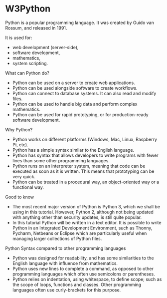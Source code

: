 # W3Python

Python is a popular programming language. It was created by Guido van Rossum, and released in 1991.

It is used for:

 - web development (server-side),
 - software development,
 - mathematics,
 - system scripting.

What can Python do?
 - Python can be used on a server to create web applications.
 - Python can be used alongside software to create workflows.
 - Python can connect to database systems. It can also read and modify files.
 - Python can be used to handle big data and perform complex mathematics.
 - Python can be used for rapid prototyping, or for production-ready software development.

Why Python?
 - Python works on different platforms (Windows, Mac, Linux, Raspberry Pi, etc).
 - Python has a simple syntax similar to the English language.
 - Python has syntax that allows developers to write programs with fewer lines than some other programming languages.
 - Python runs on an interpreter system, meaning that code can be executed as soon as it is written. 
   This means that prototyping can be very quick.
 - Python can be treated in a procedural way, an object-oriented way or a functional way.

Good to know
 - The most recent major version of Python is Python 3, which we shall be using in this tutorial. However, Python 2, although not being updated with anything other than security updates, is still quite popular.
 - In this tutorial Python will be written in a text editor. It is possible to write Python in an Integrated Development Environment, such as Thonny, Pycharm, Netbeans or Eclipse which are particularly useful when managing larger collections of Python files.

Python Syntax compared to other programming languages
 - Python was designed for readability, and has some similarities to the English language with influence from mathematics.
 - Python uses new lines to complete a command, as opposed to other programming languages which often use semicolons or parentheses.
 - Python relies on indentation, using whitespace, to define scope; such as the scope of loops, functions and classes. Other programming languages often use curly-brackets for this purpose.